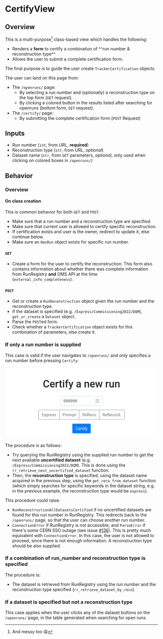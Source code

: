 # CertifyView

## Overview

This is a multi-purpose[^1] class-based view which handles the following:

- Renders a __form__ to certify a combination of ^^run number & reconstruction type^^
- Allows the user to submit a complete certification form.

The final purpose is to guide the user create `TrackerCertification` objects.

The user can land on this page from:

- The `/openruns/` page:
  - By selecting a run number and (optionally) a reconstruction type on the
  top form (``GET`` request).
  - By clicking a colored button in the results listed after searching
  for openruns (bottom form, ``GET`` request).
- The `/certify/` page:
  - By submitting the complete certification form (``POST`` Request)

[^1]: And messy too :weary:

## Inputs

- Run number (`int`, from URL, __required__)
- Reconstruction type (`str`, from URL, _optional_)
- Dataset name (`str`, from `GET` parameters, _optional_, only used
when clicking on colored boxes in `/openruns/`)

## Behavior

### Overview 

#### On class creation

This is common behavior for both `GET` and `POST`.

- Make sure that a run number and a reconstruction type are specified.
- Make sure that current user is allowed to certify specific reconstruction.
- If certification exists and user is the owner, redirect to update it, else
continue below.
- Make sure an `OmsRun` object exists for specific run number.

#### `GET`

- Create a form for the user to certify the reconstruction. This
form also contains information about whether there was complete information
from RunRegistry __and__ OMS API at the time (`external_info_completeness`). 

#### `POST`

- Get or create a `RunReconstruction` object given the run number and the
reconstruction type.
- If the dataset is specified (e.g. `/Express/Commissioning2022/DQM`), 
`get_or_create` a `Dataset` object.
- Parse the `POST`ed form.
- Check whether a `TrackerCertification` object exists for this
combination of parameters, else create it.

### If only a run number is supplied

This case is valid if the user navigates to `/openruns/` and
only specifies a run number before pressing `Certify`:

![](img/run_number_specified.png)

The procedure is as follows:

- Try querying the RunRegistry using the supplied run number
to get the next available __uncertified dataset__
(e.g. `/Express/Commissioning2022/DQM`). This is done using
the `rr_retrieve_next_uncertified_dataset` function.
- Then, the __reconstruction type__ is specified, using the dataset
name acquired in the previous step, using the `get_reco_from_dataset`
function (which simply searches for specific keywords in the dataset
string, e.g. in the previous example, the reconstruction type would 
be `express`).

This procedure could raise:

- `RunReconstructionAllDatasetsCertified` if no uncertified datasets
are found for this run number in RunRegistry. This redirects back
to the `/openruns/` page, so that the user can choose another run number.
- `ConnectionError` if RunRegistry is not accessible, and `ParseError`
if there's some CERN SSO outage
(see issue [#136](https://github.com/CMSTrackerDPG/certifier/issues/136)).
This is pretty much equivalent with `ConnectionError`. In this case, the
user is not allowed to proceed, since there is not enough information. A
reconstruction type should be also supplied.

### If a combination of run_number and reconstruction type is specified

The procedure is:

- The dataset is retrieved from RunRegistry using the run number and the
reconstruction type specified (`rr_retrieve_dataset_by_reco`).

### If a dataset is specified but not a reconstruction type

This case applies when the user clicks any of the dataset buttons on
the `/openruns/` page, in the table generated when searching for
open runs.
